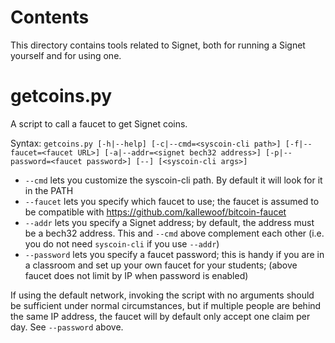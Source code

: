 Contents
========
This directory contains tools related to Signet, both for running a Signet yourself and for using one.

getcoins.py
===========

A script to call a faucet to get Signet coins.

Syntax: `getcoins.py [-h|--help] [-c|--cmd=<syscoin-cli path>] [-f|--faucet=<faucet URL>] [-a|--addr=<signet bech32 address>] [-p|--password=<faucet password>] [--] [<syscoin-cli args>]`

* `--cmd` lets you customize the syscoin-cli path. By default it will look for it in the PATH
* `--faucet` lets you specify which faucet to use; the faucet is assumed to be compatible with https://github.com/kallewoof/bitcoin-faucet
* `--addr` lets you specify a Signet address; by default, the address must be a bech32 address. This and `--cmd` above complement each other (i.e. you do not need `syscoin-cli` if you use `--addr`)
* `--password` lets you specify a faucet password; this is handy if you are in a classroom and set up your own faucet for your students; (above faucet does not limit by IP when password is enabled)

If using the default network, invoking the script with no arguments should be sufficient under normal
circumstances, but if multiple people are behind the same IP address, the faucet will by default only
accept one claim per day. See `--password` above.
